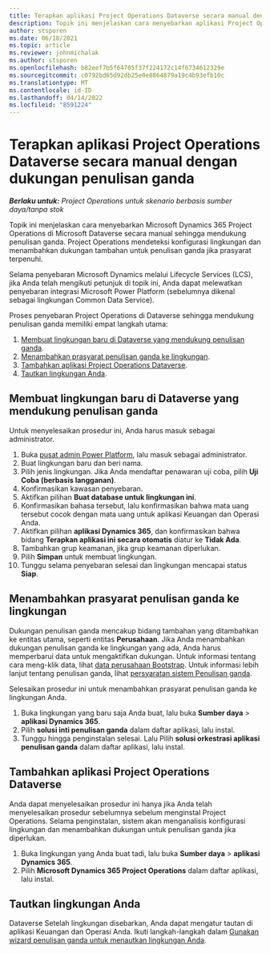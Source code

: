 ```yaml
---
title: Terapkan aplikasi Project Operations Dataverse secara manual dengan dukungan penulisan ganda
description: Topik ini menjelaskan cara menyebarkan aplikasi Project Operations Dataverse secara manual sehingga mendukung penulisan ganda.
author: stsporen
ms.date: 06/18/2021
ms.topic: article
ms.reviewer: johnmichalak
ms.author: stsporen
ms.openlocfilehash: b82eef7b5f64705f37f224172c14f6734612329e
ms.sourcegitcommit: c0792bd65d92db25e0e8864879a19c4b93efb10c
ms.translationtype: MT
ms.contentlocale: id-ID
ms.lasthandoff: 04/14/2022
ms.locfileid: "8591224"
---
```

# <a name="manually-deploy-the-project-operations-dataverse-app-with-dual-write-support"></a>Terapkan aplikasi Project Operations Dataverse secara manual dengan dukungan penulisan ganda

_**Berlaku untuk:** Project Operations untuk skenario berbasis sumber daya/tanpa stok_

Topik ini menjelaskan cara menyebarkan Microsoft Dynamics 365 Project Operations di Microsoft Dataverse secara manual sehingga mendukung penulisan ganda. Project Operations mendeteksi konfigurasi lingkungan dan menambahkan dukungan tambahan untuk penulisan ganda jika prasyarat terpenuhi.

Selama penyebaran Microsoft Dynamics melalui Lifecycle Services (LCS), jika Anda telah mengikuti petunjuk di topik ini, Anda dapat melewatkan penyebaran integrasi Microsoft Power Platform (sebelumnya dikenal sebagai lingkungan Common Data Service).

Proses penyebaran Project Operations di Dataverse sehingga mendukung penulisan ganda memiliki empat langkah utama:

1. [Membuat lingkungan baru di Dataverse yang mendukung penulisan ganda](#create).
2. [Menambahkan prasyarat penulisan ganda ke lingkungan](#prerequisites).
3. [Tambahkan aplikasi Project Operations Dataverse](#dataverse).
4. [Tautkan lingkungan Anda](#link).

## <a name="create-a-new-environment-in-dataverse-that-supports-dual-write"></a><a name="create"></a>Membuat lingkungan baru di Dataverse yang mendukung penulisan ganda

Untuk menyelesaikan prosedur ini, Anda harus masuk sebagai administrator.

1. Buka [pusat admin Power Platform](https://admin.powerplatform.com), lalu masuk sebagai administrator.
2. Buat lingkungan baru dan beri nama.
3. Pilih jenis lingkungan. Jika Anda mendaftar penawaran uji coba, pilih **Uji Coba (berbasis langganan)**.
4. Konfirmasikan kawasan penyebaran.
5. Aktifkan pilihan **Buat database untuk lingkungan ini**. 
6. Konfirmasikan bahasa tersebut, lalu konfirmasikan bahwa mata uang tersebut cocok dengan mata uang untuk aplikasi Keuangan dan Operasi Anda.
7. Aktifkan pilihan **aplikasi Dynamics 365**, dan konfirmasikan bahwa bidang **Terapkan aplikasi ini secara otomatis** diatur ke **Tidak Ada**.
8. Tambahkan grup keamanan, jika grup keamanan diperlukan.
9. Pilih **Simpan** untuk membuat lingkungan.
10. Tunggu selama penyebaran selesai dan lingkungan mencapai status **Siap**.

## <a name="add-dual-write-prerequisites-to-the-environment"></a><a name="prerequisites"></a>Menambahkan prasyarat penulisan ganda ke lingkungan

Dukungan penulisan ganda mencakup bidang tambahan yang ditambahkan ke entitas utama, seperti entitas **Perusahaan**. Jika Anda menambahkan dukungan penulisan ganda ke lingkungan yang ada, Anda harus memperbarui data untuk mengaktifkan dukungan. Untuk informasi tentang cara meng-klik data, lihat [data perusahaan Bootstrap](/dynamics365/fin-ops-core/dev-itpro/data-entities/dual-write/bootstrap-company-data). Untuk informasi lebih lanjut tentang penulisan ganda, lihat [persyaratan sistem Penulisan ganda](/dynamics365/fin-ops-core/dev-itpro/data-entities/dual-write/dual-write-system-req).

Selesaikan prosedur ini untuk menambahkan prasyarat penulisan ganda ke lingkungan Anda.

1. Buka lingkungan yang baru saja Anda buat, lalu buka **Sumber daya** \> **aplikasi Dynamics 365**.
2. Pilih **solusi inti penulisan ganda** dalam daftar aplikasi, lalu instal.
3. Tunggu hingga penginstalan selesai. Lalu Pilih **solusi orkestrasi aplikasi penulisan ganda** dalam daftar aplikasi, lalu instal.

## <a name="add-the-project-operations-dataverse-app"></a><a name="dataverse"></a>Tambahkan aplikasi Project Operations Dataverse

Anda dapat menyelesaikan prosedur ini hanya jika Anda telah menyelesaikan prosedur sebelumnya sebelum menginstal Project Operations. Selama penginstalan, sistem akan menganalisis konfigurasi lingkungan dan menambahkan dukungan untuk penulisan ganda jika diperlukan.

1. Buka lingkungan yang Anda buat tadi, lalu buka **Sumber daya** \> **aplikasi Dynamics 365**.
2. Pilih **Microsoft Dynamics 365 Project Operations** dalam daftar aplikasi, lalu instal.

## <a name="link-your-environments"></a><a name="link"></a>Tautkan lingkungan Anda

Dataverse Setelah lingkungan disebarkan, Anda dapat mengatur tautan di aplikasi Keuangan dan Operasi Anda. Ikuti langkah-langkah dalam [Gunakan wizard penulisan ganda untuk menautkan lingkungan Anda](/dynamics365/fin-ops-core/dev-itpro/data-entities/dual-write/link-your-environment).
